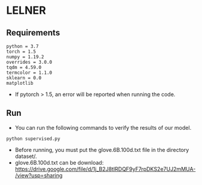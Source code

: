 # LELNER

## Requirements
    python = 3.7
    torch = 1.5
    numpy = 1.19.2
    overrides = 3.0.0
    tqdm = 4.59.0
    termcolor = 1.1.0
    sklearn = 0.0
    matplotlib
* If pytorch > 1.5, an error will be reported when running the code.<br>

## Run
* You can run the following commands to verify the results of our model. <br>

```
python supervised.py 
```
* Before running, you must put the glove.6B.100d.txt file in the directory dataset/. <br>
* glove.6B.100d.txt can be download: 
https://drive.google.com/file/d/1j_B2J8tlRDQF9yF7rpDKS2e7UJ2mMUA-/view?usp=sharing
